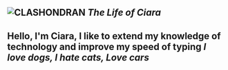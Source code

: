 ![CLASHONDRAN](https://media.licdn.com/mpr/mpr/shrinknp_400_400/AAEAAQAAAAAAAAv3AAAAJDVlNzQ1NzUxLTJkOTctNDYwZi05MzJlLWI1M2FjYTQ5ZWI4YQ.jpg)
*The Life of Ciara*
---
**Hello, I'm Ciara, I like to extend my knowledge of technology and  improve my speed of typing**
***I love dogs, I hate cats, Love cars***
---
